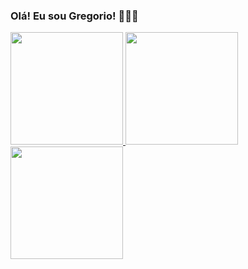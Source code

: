 ### Olá! Eu sou Gregorio! 🧑🏾‍💻

<!--
**gregoriohd/gregoriohd** is a ✨ _special_ ✨ repository because its `README.md` (this file) appears on your GitHub profile.

Here are some ideas to get you started:

- 🔭 I’m currently working on ...
- 🌱 I’m currently learning ...
- 👯 I’m looking to collaborate on ...
- 🤔 I’m looking for help with ...
- 💬 Ask me about ...
- 📫 How to reach me: ...
- 😄 Pronouns: ...
- ⚡ Fun fact: ...

-->
<div>
  <a href="https://github.com/gregoriohd/" >
  <img height="180cm" src="https://github-readme-stats.vercel.app/api?username=gregoriohd&theme=dark&show_icons=true&count_private=true" />
  <img height="180cm" src="https://github-readme-stats.vercel.app/api/top-langs/?username=gregoriohd&theme=dark&show_icons=true&layout-compact" />
  <img height="180cm" src="https://github.com/gregoriohd/github-readme-stats" />
</div>
